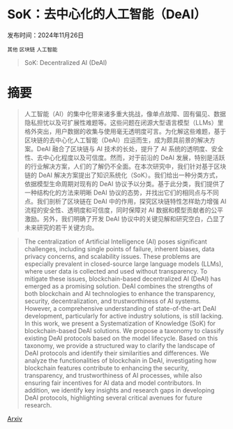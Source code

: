 # SoK：去中心化的人工智能（DeAI）

发布时间：2024年11月26日

`其他` `区块链` `人工智能`

> SoK: Decentralized AI (DeAI)

# 摘要

> 人工智能（AI）的集中化带来诸多重大挑战，像单点故障、固有偏见、数据隐私担忧以及可扩展性难题等。这些问题在闭源大型语言模型（LLMs）里格外突出，用户数据的收集与使用毫无透明度可言。为化解这些难题，基于区块链的去中心化人工智能（DeAI）应运而生，成为颇具前景的解决方案。DeAI 融合了区块链与 AI 技术的长处，提升了 AI 系统的透明度、安全性、去中心化程度以及可信度。然而，对于前沿的 DeAI 发展，特别是活跃的行业解决方案，人们的了解仍不全面。在本次研究中，我们针对基于区块链的 DeAI 解决方案提出了知识系统化（SoK）。我们给出一种分类方式，依据模型生命周期对现有的 DeAI 协议予以分类。基于此分类，我们提供了一种结构化的方法来明晰 DeAI 协议的态势，并找出它们的相同点与不同点。我们剖析了区块链在 DeAI 中的作用，探究区块链特性怎样助力增强 AI 流程的安全性、透明度和可信度，同时保障对 AI 数据和模型贡献者的公平激励。另外，我们明确了开发 DeAI 协议中的关键见解和研究空白，凸显了未来研究的若干关键方向。

> The centralization of Artificial Intelligence (AI) poses significant challenges, including single points of failure, inherent biases, data privacy concerns, and scalability issues. These problems are especially prevalent in closed-source large language models (LLMs), where user data is collected and used without transparency. To mitigate these issues, blockchain-based decentralized AI (DeAI) has emerged as a promising solution. DeAI combines the strengths of both blockchain and AI technologies to enhance the transparency, security, decentralization, and trustworthiness of AI systems. However, a comprehensive understanding of state-of-the-art DeAI development, particularly for active industry solutions, is still lacking. In this work, we present a Systematization of Knowledge (SoK) for blockchain-based DeAI solutions. We propose a taxonomy to classify existing DeAI protocols based on the model lifecycle. Based on this taxonomy, we provide a structured way to clarify the landscape of DeAI protocols and identify their similarities and differences. We analyze the functionalities of blockchain in DeAI, investigating how blockchain features contribute to enhancing the security, transparency, and trustworthiness of AI processes, while also ensuring fair incentives for AI data and model contributors. In addition, we identify key insights and research gaps in developing DeAI protocols, highlighting several critical avenues for future research.

[Arxiv](https://arxiv.org/abs/2411.17461)